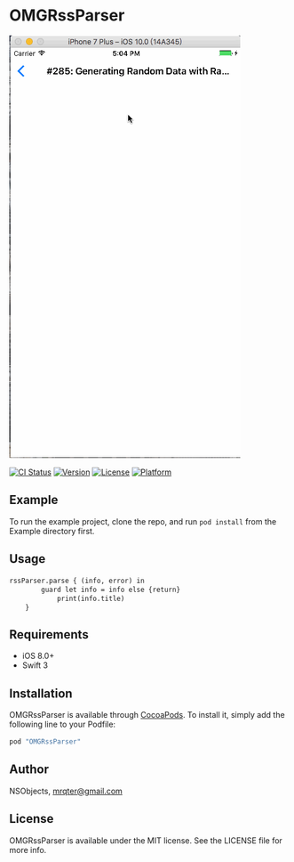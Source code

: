 # OMGRssParser

![OMGRssParser](https://github.com/NSObjects/OMGRssParser/blob/master/Document/Demo.gif)

[![CI Status](http://img.shields.io/travis/NSObjects/OMGRssParser.svg?style=flat)](https://travis-ci.org/NSObjects/OMGRssParser)
[![Version](https://img.shields.io/cocoapods/v/OMGRssParser.svg?style=flat)](http://cocoapods.org/pods/OMGRssParser)
[![License](https://img.shields.io/cocoapods/l/OMGRssParser.svg?style=flat)](http://cocoapods.org/pods/OMGRssParser)
[![Platform](https://img.shields.io/cocoapods/p/OMGRssParser.svg?style=flat)](http://cocoapods.org/pods/OMGRssParser)

## Example
To run the example project, clone the repo, and run `pod install` from the Example directory first.
## Usage

```let rssParser = OMGRssParser(urlStr: "http://ericasadun.com/feed/")
rssParser.parse { (info, error) in
    	guard let info = info else {return}
            print(info.title)
    }
```
## Requirements
* iOS 8.0+ 
* Swift 3 
## Installation

OMGRssParser is available through [CocoaPods](http://cocoapods.org). To install
it, simply add the following line to your Podfile:

```ruby
pod "OMGRssParser"
```

## Author

NSObjects, mrqter@gmail.com

## License

OMGRssParser is available under the MIT license. See the LICENSE file for more info.


